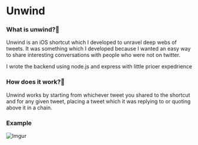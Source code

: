 # Unwind

### What is unwind?🧐 
Unwind is an iOS shortcut which I developed to unravel deep webs of tweets. It was something which I developed because I wanted an easy way to share interesting conversations with people who were not on twitter.

I wrote the backend using node.js and express with little prioer expedrience

### How does it work?🤨
Unwind works by starting from whichever tweet you shared to the shortcut and for any given tweet, placing a tweet which it was replying to or quoting above it in a chain.

### Example
![Imgur](unwind-preview.gif)
